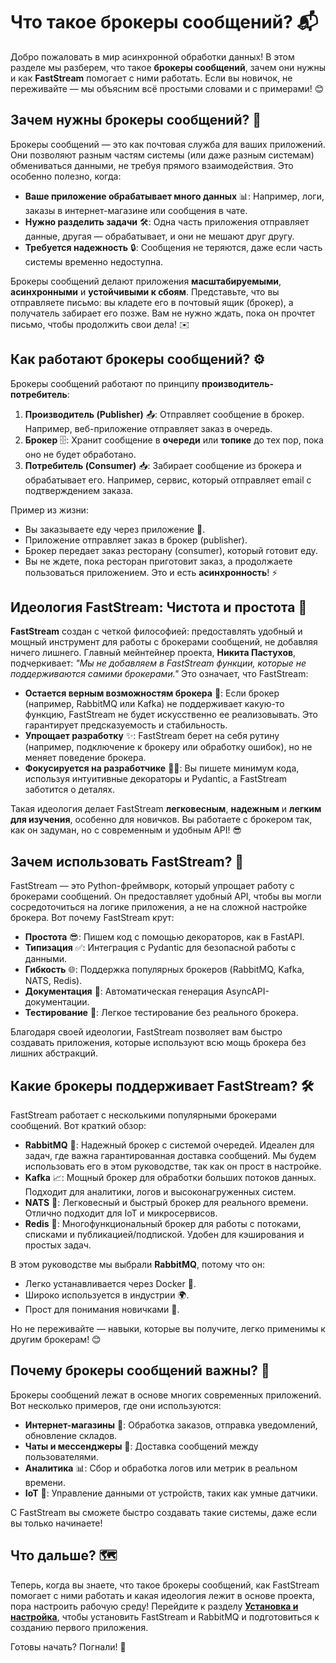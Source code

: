 # Что такое брокеры сообщений? 📬

Добро пожаловать в мир асинхронной обработки данных! В этом разделе мы разберем, что такое **брокеры сообщений**, зачем они нужны и как **FastStream** помогает с ними работать. Если вы новичок, не переживайте — мы объясним всё простыми словами и с примерами! 😊

## Зачем нужны брокеры сообщений? 🤔

Брокеры сообщений — это как почтовая служба для ваших приложений. Они позволяют разным частям системы (или даже разным системам) обмениваться данными, не требуя прямого взаимодействия. Это особенно полезно, когда:

- **Ваше приложение обрабатывает много данных** 📊: Например, логи, заказы в интернет-магазине или сообщения в чате.
- **Нужно разделить задачи** 🛠️: Одна часть приложения отправляет данные, другая — обрабатывает, и они не мешают друг другу.
- **Требуется надежность** 🔒: Сообщения не теряются, даже если часть системы временно недоступна.

Брокеры сообщений делают приложения **масштабируемыми**, **асинхронными** и **устойчивыми к сбоям**. Представьте, что вы отправляете письмо: вы кладете его в почтовый ящик (брокер), а получатель забирает его позже. Вам не нужно ждать, пока он прочтет письмо, чтобы продолжить свои дела! ✉️

## Как работают брокеры сообщений? ⚙️

Брокеры сообщений работают по принципу **производитель-потребитель**:

1. **Производитель (Publisher)** 📤: Отправляет сообщение в брокер. Например, веб-приложение отправляет заказ в очередь.
2. **Брокер** 🗄️: Хранит сообщение в **очереди** или **топике** до тех пор, пока оно не будет обработано.
3. **Потребитель (Consumer)** 📥: Забирает сообщение из брокера и обрабатывает его. Например, сервис, который отправляет email с подтверждением заказа.

Пример из жизни:

- Вы заказываете еду через приложение 🍔.
- Приложение отправляет заказ в брокер (publisher).
- Брокер передает заказ ресторану (consumer), который готовит еду.
- Вы не ждете, пока ресторан приготовит заказ, а продолжаете пользоваться приложением. Это и есть **асинхронность**! ⚡

## Идеология FastStream: Чистота и простота 🧘

**FastStream** создан с четкой философией: предоставлять удобный и мощный инструмент для работы с брокерами сообщений, не добавляя ничего лишнего. Главный мейнтейнер проекта, **Никита Пастухов**, подчеркивает: _"Мы не добавляем в FastStream функции, которые не поддерживаются самими брокерами."_ Это означает, что FastStream:

- **Остается верным возможностям брокера** 🔗: Если брокер (например, RabbitMQ или Kafka) не поддерживает какую-то функцию, FastStream не будет искусственно ее реализовывать. Это гарантирует предсказуемость и стабильность.
- **Упрощает разработку** ✨: FastStream берет на себя рутину (например, подключение к брокеру или обработку ошибок), но не меняет поведение брокера.
- **Фокусируется на разработчике** 👩‍💻: Вы пишете минимум кода, используя интуитивные декораторы и Pydantic, а FastStream заботится о деталях.

Такая идеология делает FastStream **легковесным**, **надежным** и **легким для изучения**, особенно для новичков. Вы работаете с брокером так, как он задуман, но с современным и удобным API! 😎

## Зачем использовать FastStream? 🚀

FastStream — это Python-фреймворк, который упрощает работу с брокерами сообщений. Он предоставляет удобный API, чтобы вы могли сосредоточиться на логике приложения, а не на сложной настройке брокера. Вот почему FastStream крут:

- **Простота** 😎: Пишем код с помощью декораторов, как в FastAPI.
- **Типизация** ✅: Интеграция с Pydantic для безопасной работы с данными.
- **Гибкость** 🌐: Поддержка популярных брокеров (RabbitMQ, Kafka, NATS, Redis).
- **Документация** 📝: Автоматическая генерация AsyncAPI-документации.
- **Тестирование** 🧪: Легкое тестирование без реального брокера.

Благодаря своей идеологии, FastStream позволяет вам быстро создавать приложения, которые используют всю мощь брокера без лишних абстракций.

## Какие брокеры поддерживает FastStream? 🛠️

FastStream работает с несколькими популярными брокерами сообщений. Вот краткий обзор:

- **RabbitMQ** 🐰: Надежный брокер с системой очередей. Идеален для задач, где важна гарантированная доставка сообщений. Мы будем использовать его в этом руководстве, так как он прост в настройке.
- **Kafka** 📈: Мощный брокер для обработки больших потоков данных. Подходит для аналитики, логов и высоконагруженных систем.
- **NATS** 🚀: Легковесный и быстрый брокер для реального времени. Отлично подходит для IoT и микросервисов.
- **Redis** 🔑: Многофункциональный брокер для работы с потоками, списками и публикацией/подпиской. Удобен для кэширования и простых задач.

В этом руководстве мы выбрали **RabbitMQ**, потому что он:

- Легко устанавливается через Docker 🐳.
- Широко используется в индустрии 🌍.
- Прост для понимания новичками 🐣.

Но не переживайте — навыки, которые вы получите, легко применимы к другим брокерам! 😊

## Почему брокеры сообщений важны? 🌟

Брокеры сообщений лежат в основе многих современных приложений. Вот несколько примеров, где они используются:

- **Интернет-магазины** 🛒: Обработка заказов, отправка уведомлений, обновление складов.
- **Чаты и мессенджеры** 💬: Доставка сообщений между пользователями.
- **Аналитика** 📊: Сбор и обработка логов или метрик в реальном времени.
- **IoT** 📡: Управление данными от устройств, таких как умные датчики.

С FastStream вы сможете быстро создавать такие системы, даже если вы только начинаете!

## Что дальше? 🗺️

Теперь, когда вы знаете, что такое брокеры сообщений, как FastStream помогает с ними работать и какая идеология лежит в основе проекта, пора настроить рабочую среду! Перейдите к разделу [**Установка и настройка**](./setup.md), чтобы установить FastStream и RabbitMQ и подготовиться к созданию первого приложения.

Готовы начать? Погнали! 🚀
